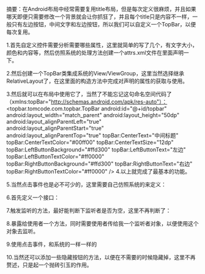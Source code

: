 摘要：在Android布局中经常需要复用title布局，但是每次定义很麻烦，并且如果哪天即便只需要修改一个背景就会让你抓狂了，并且每个title只是内容不一样，一般只有左边按钮，中间文字和左边按钮，所以我们可以自定义一个TopBar，以便每次复用。

1.首先自定义控件需要分析需要哪些属性，这里就简单的写了几个，有文字大小，颜色和内容等，然后仿照系统的处理方法创建一个attrs.xml文件在里面声明一下。
 
2.然后创建一个TopBar类集成系统的View/ViewGroup，这里当然选择继承RelativeLayout了，在这里面的构造方法中完成对声明的属性的获取与使用。
  
3.然后就可以在布局中使用它了，当然了不能忘记这句命名空间代码了（xmlns:topBar="http://schemas.android.com/apk/res-auto"）：
         <topbar.tomcode.com.topbar.TopBar
          android:id="@+id/topbar"
          android:layout_width="match_parent"
          android:layout_height="50dp"
          android:layout_alignParentLeft="true"
          android:layout_alignParentStart="true"
          android:layout_alignParentTop="true"
          topBar:CenterText="中间标题"
          topBar:CenterTextColor="#00ff00"
          topBar:CenterTextSize="12dp"
          topBar:LeftButtonBackground="#ffd300"
          topBar:LeftButtonText="左边"
          topBar:LeftButtonTextColor="#ff0000"
          topBar:RightButtonBackground="#ffd300"
          topBar:RightButtonText="右边"
          topBar:RightButtonTextColor="#ff0000" />
4.以上就完成了最基本的功能。

5.当然点击事件也是必不可少的，这里需要自己仿照系统的来定义：

6.首先定义一个接口：
   
7.触发监听的方法，最好能判断下监听者是否为空，这里不再判断了：
   
8.暴露给使用者一个方法，同时需要使用者传给我一个监听者对象，以便使用这个对象去监听。
     
9.使用点击事件，和系统的一样一样的
     
10.当然还可以添加一些隐藏按钮的方法，以便在不需要的时候隐藏掉，这里不再赘述，只是起一个抛砖引玉的作用。
